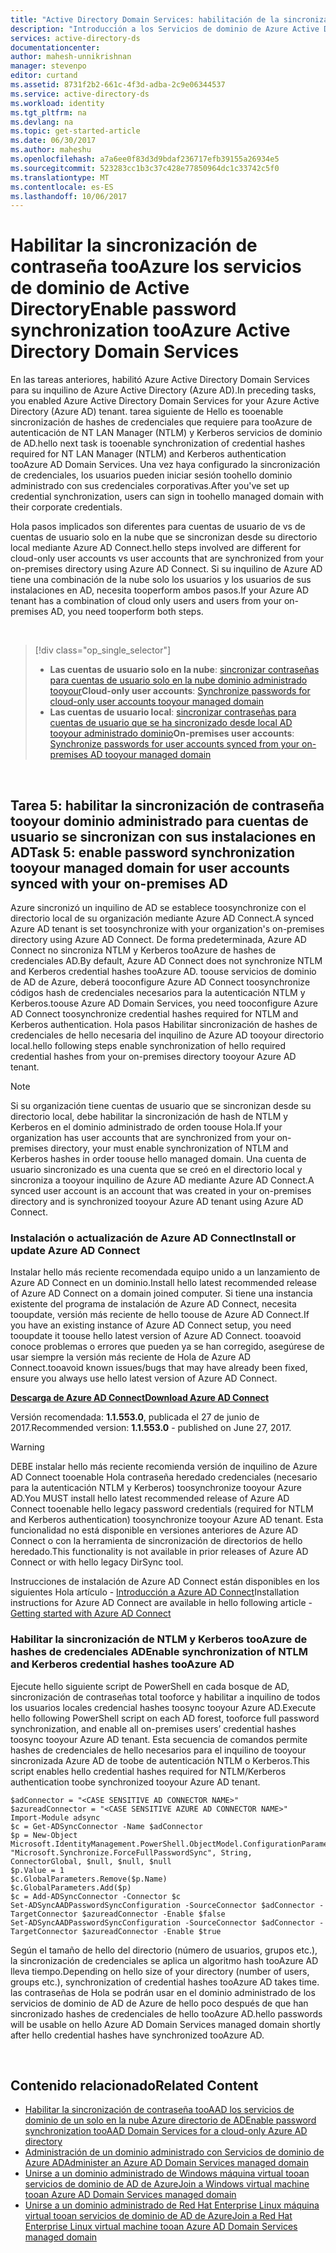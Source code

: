 ```yaml
---
title: "Active Directory Domain Services: habilitación de la sincronización de contraseñas | Microsoft Docs"
description: "Introducción a los Servicios de dominio de Azure Active Directory"
services: active-directory-ds
documentationcenter: 
author: mahesh-unnikrishnan
manager: stevenpo
editor: curtand
ms.assetid: 8731f2b2-661c-4f3d-adba-2c9e06344537
ms.service: active-directory-ds
ms.workload: identity
ms.tgt_pltfrm: na
ms.devlang: na
ms.topic: get-started-article
ms.date: 06/30/2017
ms.author: maheshu
ms.openlocfilehash: a7a6ee0f83d3d9bdaf236717efb39155a26934e5
ms.sourcegitcommit: 523283cc1b3c37c428e77850964dc1c33742c5f0
ms.translationtype: MT
ms.contentlocale: es-ES
ms.lasthandoff: 10/06/2017
---
```

# <a name="enable-password-synchronization-tooazure-active-directory-domain-services"></a><span data-ttu-id="dcad9-103">Habilitar la sincronización de contraseña tooAzure los servicios de dominio de Active Directory</span><span class="sxs-lookup"><span data-stu-id="dcad9-103">Enable password synchronization tooAzure Active Directory Domain Services</span></span>
<span data-ttu-id="dcad9-104">En las tareas anteriores, habilitó Azure Active Directory Domain Services para su inquilino de Azure Active Directory (Azure AD).</span><span class="sxs-lookup"><span data-stu-id="dcad9-104">In preceding tasks, you enabled Azure Active Directory Domain Services for your Azure Active Directory (Azure AD) tenant.</span></span> <span data-ttu-id="dcad9-105">tarea siguiente de Hello es tooenable sincronización de hashes de credenciales que requiere para tooAzure de autenticación de NT LAN Manager (NTLM) y Kerberos servicios de dominio de AD.</span><span class="sxs-lookup"><span data-stu-id="dcad9-105">hello next task is tooenable synchronization of credential hashes required for NT LAN Manager (NTLM) and Kerberos authentication tooAzure AD Domain Services.</span></span> <span data-ttu-id="dcad9-106">Una vez haya configurado la sincronización de credenciales, los usuarios pueden iniciar sesión toohello dominio administrado con sus credenciales corporativas.</span><span class="sxs-lookup"><span data-stu-id="dcad9-106">After you've set up credential synchronization, users can sign in toohello managed domain with their corporate credentials.</span></span>

<span data-ttu-id="dcad9-107">Hola pasos implicados son diferentes para cuentas de usuario de vs de cuentas de usuario solo en la nube que se sincronizan desde su directorio local mediante Azure AD Connect.</span><span class="sxs-lookup"><span data-stu-id="dcad9-107">hello steps involved are different for cloud-only user accounts vs user accounts that are synchronized from your on-premises directory using Azure AD Connect.</span></span> <span data-ttu-id="dcad9-108">Si su inquilino de Azure AD tiene una combinación de la nube solo los usuarios y los usuarios de sus instalaciones en AD, necesita tooperform ambos pasos.</span><span class="sxs-lookup"><span data-stu-id="dcad9-108">If your Azure AD tenant has a combination of cloud only users and users from your on-premises AD, you need tooperform both steps.</span></span>

<br>

> [!div class="op_single_selector"]
> * <span data-ttu-id="dcad9-109">**Las cuentas de usuario solo en la nube**: [sincronizar contraseñas para cuentas de usuario solo en la nube dominio administrado tooyour](active-directory-ds-getting-started-password-sync.md)</span><span class="sxs-lookup"><span data-stu-id="dcad9-109">**Cloud-only user accounts**: [Synchronize passwords for cloud-only user accounts tooyour managed domain](active-directory-ds-getting-started-password-sync.md)</span></span>
> * <span data-ttu-id="dcad9-110">**Las cuentas de usuario local**: [sincronizar contraseñas para cuentas de usuario que se ha sincronizado desde local AD tooyour administrado dominio](active-directory-ds-getting-started-password-sync-synced-tenant.md)</span><span class="sxs-lookup"><span data-stu-id="dcad9-110">**On-premises user accounts**: [Synchronize passwords for user accounts synced from your on-premises AD tooyour managed domain](active-directory-ds-getting-started-password-sync-synced-tenant.md)</span></span>
>
>

<br>

## <a name="task-5-enable-password-synchronization-tooyour-managed-domain-for-user-accounts-synced-with-your-on-premises-ad"></a><span data-ttu-id="dcad9-111">Tarea 5: habilitar la sincronización de contraseña tooyour dominio administrado para cuentas de usuario se sincronizan con sus instalaciones en AD</span><span class="sxs-lookup"><span data-stu-id="dcad9-111">Task 5: enable password synchronization tooyour managed domain for user accounts synced with your on-premises AD</span></span>
<span data-ttu-id="dcad9-112">Azure sincronizó un inquilino de AD se establece toosynchronize con el directorio local de su organización mediante Azure AD Connect.</span><span class="sxs-lookup"><span data-stu-id="dcad9-112">A synced Azure AD tenant is set toosynchronize with your organization's on-premises directory using Azure AD Connect.</span></span> <span data-ttu-id="dcad9-113">De forma predeterminada, Azure AD Connect no sincroniza NTLM y Kerberos tooAzure de hashes de credenciales AD.</span><span class="sxs-lookup"><span data-stu-id="dcad9-113">By default, Azure AD Connect does not synchronize NTLM and Kerberos credential hashes tooAzure AD.</span></span> <span data-ttu-id="dcad9-114">toouse servicios de dominio de AD de Azure, deberá tooconfigure Azure AD Connect toosynchronize códigos hash de credenciales necesarios para la autenticación NTLM y Kerberos.</span><span class="sxs-lookup"><span data-stu-id="dcad9-114">toouse Azure AD Domain Services, you need tooconfigure Azure AD Connect toosynchronize credential hashes required for NTLM and Kerberos authentication.</span></span> <span data-ttu-id="dcad9-115">Hola pasos Habilitar sincronización de hashes de credenciales de hello necesaria del inquilino de Azure AD tooyour directorio local.</span><span class="sxs-lookup"><span data-stu-id="dcad9-115">hello following steps enable synchronization of hello required credential hashes from your on-premises directory tooyour Azure AD tenant.</span></span>

> [!NOTE]
> <span data-ttu-id="dcad9-116">Si su organización tiene cuentas de usuario que se sincronizan desde su directorio local, debe habilitar la sincronización de hash de NTLM y Kerberos en el dominio administrado de orden toouse Hola.</span><span class="sxs-lookup"><span data-stu-id="dcad9-116">If your organization has user accounts that are synchronized from your on-premises directory, your must enable synchronization of NTLM and Kerberos hashes in order toouse hello managed domain.</span></span> <span data-ttu-id="dcad9-117">Una cuenta de usuario sincronizado es una cuenta que se creó en el directorio local y sincroniza a tooyour inquilino de Azure AD mediante Azure AD Connect.</span><span class="sxs-lookup"><span data-stu-id="dcad9-117">A synced user account is an account that was created in your on-premises directory and is synchronized tooyour Azure AD tenant using Azure AD Connect.</span></span>
>
>

### <a name="install-or-update-azure-ad-connect"></a><span data-ttu-id="dcad9-118">Instalación o actualización de Azure AD Connect</span><span class="sxs-lookup"><span data-stu-id="dcad9-118">Install or update Azure AD Connect</span></span>
<span data-ttu-id="dcad9-119">Instalar hello más reciente recomendada equipo unido a un lanzamiento de Azure AD Connect en un dominio.</span><span class="sxs-lookup"><span data-stu-id="dcad9-119">Install hello latest recommended release of Azure AD Connect on a domain joined computer.</span></span> <span data-ttu-id="dcad9-120">Si tiene una instancia existente del programa de instalación de Azure AD Connect, necesita tooupdate, versión más reciente de hello toouse de Azure AD Connect.</span><span class="sxs-lookup"><span data-stu-id="dcad9-120">If you have an existing instance of Azure AD Connect setup, you need tooupdate it toouse hello latest version of Azure AD Connect.</span></span> <span data-ttu-id="dcad9-121">tooavoid conoce problemas o errores que pueden ya se han corregido, asegúrese de usar siempre la versión más reciente de Hola de Azure AD Connect.</span><span class="sxs-lookup"><span data-stu-id="dcad9-121">tooavoid known issues/bugs that may have already been fixed, ensure you always use hello latest version of Azure AD Connect.</span></span>

<span data-ttu-id="dcad9-122">**[Descarga de Azure AD Connect](http://www.microsoft.com/download/details.aspx?id=47594)**</span><span class="sxs-lookup"><span data-stu-id="dcad9-122">**[Download Azure AD Connect](http://www.microsoft.com/download/details.aspx?id=47594)**</span></span>

<span data-ttu-id="dcad9-123">Versión recomendada: **1.1.553.0**, publicada el 27 de junio de 2017.</span><span class="sxs-lookup"><span data-stu-id="dcad9-123">Recommended version: **1.1.553.0** - published on June 27, 2017.</span></span>

> [!WARNING]
> <span data-ttu-id="dcad9-124">DEBE instalar hello más reciente recomienda versión de inquilino de Azure AD Connect tooenable Hola contraseña heredado credenciales (necesario para la autenticación NTLM y Kerberos) toosynchronize tooyour Azure AD.</span><span class="sxs-lookup"><span data-stu-id="dcad9-124">You MUST install hello latest recommended release of Azure AD Connect tooenable hello legacy password credentials (required for NTLM and Kerberos authentication) toosynchronize tooyour Azure AD tenant.</span></span> <span data-ttu-id="dcad9-125">Esta funcionalidad no está disponible en versiones anteriores de Azure AD Connect o con la herramienta de sincronización de directorios de hello heredado.</span><span class="sxs-lookup"><span data-stu-id="dcad9-125">This functionality is not available in prior releases of Azure AD Connect or with hello legacy DirSync tool.</span></span>
>
>

<span data-ttu-id="dcad9-126">Instrucciones de instalación de Azure AD Connect están disponibles en los siguientes Hola artículo - [Introducción a Azure AD Connect](../active-directory/active-directory-aadconnect.md)</span><span class="sxs-lookup"><span data-stu-id="dcad9-126">Installation instructions for Azure AD Connect are available in hello following article - [Getting started with Azure AD Connect](../active-directory/active-directory-aadconnect.md)</span></span>

### <a name="enable-synchronization-of-ntlm-and-kerberos-credential-hashes-tooazure-ad"></a><span data-ttu-id="dcad9-127">Habilitar la sincronización de NTLM y Kerberos tooAzure de hashes de credenciales AD</span><span class="sxs-lookup"><span data-stu-id="dcad9-127">Enable synchronization of NTLM and Kerberos credential hashes tooAzure AD</span></span>
<span data-ttu-id="dcad9-128">Ejecute hello siguiente script de PowerShell en cada bosque de AD, sincronización de contraseñas total tooforce y habilitar a inquilino de todos los usuarios locales credencial hashes toosync tooyour Azure AD.</span><span class="sxs-lookup"><span data-stu-id="dcad9-128">Execute hello following PowerShell script on each AD forest, tooforce full password synchronization, and enable all on-premises users’ credential hashes toosync tooyour Azure AD tenant.</span></span> <span data-ttu-id="dcad9-129">Esta secuencia de comandos permite hashes de credenciales de hello necesarios para el inquilino de tooyour sincronizada Azure AD de toobe de autenticación NTLM o Kerberos.</span><span class="sxs-lookup"><span data-stu-id="dcad9-129">This script enables hello credential hashes required for NTLM/Kerberos authentication toobe synchronized tooyour Azure AD tenant.</span></span>

```
$adConnector = "<CASE SENSITIVE AD CONNECTOR NAME>"  
$azureadConnector = "<CASE SENSITIVE AZURE AD CONNECTOR NAME>"  
Import-Module adsync  
$c = Get-ADSyncConnector -Name $adConnector  
$p = New-Object Microsoft.IdentityManagement.PowerShell.ObjectModel.ConfigurationParameter "Microsoft.Synchronize.ForceFullPasswordSync", String, ConnectorGlobal, $null, $null, $null
$p.Value = 1  
$c.GlobalParameters.Remove($p.Name)  
$c.GlobalParameters.Add($p)  
$c = Add-ADSyncConnector -Connector $c  
Set-ADSyncAADPasswordSyncConfiguration -SourceConnector $adConnector -TargetConnector $azureadConnector -Enable $false   
Set-ADSyncAADPasswordSyncConfiguration -SourceConnector $adConnector -TargetConnector $azureadConnector -Enable $true  
```

<span data-ttu-id="dcad9-130">Según el tamaño de hello del directorio (número de usuarios, grupos etc.), la sincronización de credenciales se aplica un algoritmo hash tooAzure AD lleva tiempo.</span><span class="sxs-lookup"><span data-stu-id="dcad9-130">Depending on hello size of your directory (number of users, groups etc.), synchronization of credential hashes tooAzure AD takes time.</span></span> <span data-ttu-id="dcad9-131">las contraseñas de Hola se podrán usar en el dominio administrado de los servicios de dominio de AD de Azure de hello poco después de que han sincronizado hashes de credenciales de hello tooAzure AD.</span><span class="sxs-lookup"><span data-stu-id="dcad9-131">hello passwords will be usable on hello Azure AD Domain Services managed domain shortly after hello credential hashes have synchronized tooAzure AD.</span></span>

<br>

## <a name="related-content"></a><span data-ttu-id="dcad9-132">Contenido relacionado</span><span class="sxs-lookup"><span data-stu-id="dcad9-132">Related Content</span></span>
* [<span data-ttu-id="dcad9-133">Habilitar la sincronización de contraseña tooAAD los servicios de dominio de un solo en la nube Azure directorio de AD</span><span class="sxs-lookup"><span data-stu-id="dcad9-133">Enable password synchronization tooAAD Domain Services for a cloud-only Azure AD directory</span></span>](active-directory-ds-getting-started-password-sync.md)
* [<span data-ttu-id="dcad9-134">Administración de un dominio administrado con Servicios de dominio de Azure AD</span><span class="sxs-lookup"><span data-stu-id="dcad9-134">Administer an Azure AD Domain Services managed domain</span></span>](active-directory-ds-admin-guide-administer-domain.md)
* [<span data-ttu-id="dcad9-135">Unirse a un dominio administrado de Windows máquina virtual tooan servicios de dominio de AD de Azure</span><span class="sxs-lookup"><span data-stu-id="dcad9-135">Join a Windows virtual machine tooan Azure AD Domain Services managed domain</span></span>](active-directory-ds-admin-guide-join-windows-vm.md)
* [<span data-ttu-id="dcad9-136">Unirse a un dominio administrado de Red Hat Enterprise Linux máquina virtual tooan servicios de dominio de AD de Azure</span><span class="sxs-lookup"><span data-stu-id="dcad9-136">Join a Red Hat Enterprise Linux virtual machine tooan Azure AD Domain Services managed domain</span></span>](active-directory-ds-admin-guide-join-rhel-linux-vm.md)
